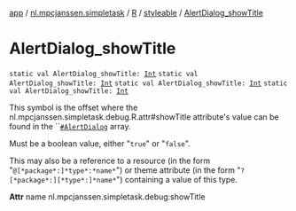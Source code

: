 [app](../../../index.md) / [nl.mpcjanssen.simpletask](../../index.md) / [R](../index.md) / [styleable](index.md) / [AlertDialog_showTitle](.)

# AlertDialog_showTitle

`static val AlertDialog_showTitle: `[`Int`](https://kotlinlang.org/api/latest/jvm/stdlib/kotlin/-int/index.html)
`static val AlertDialog_showTitle: `[`Int`](https://kotlinlang.org/api/latest/jvm/stdlib/kotlin/-int/index.html)
`static val AlertDialog_showTitle: `[`Int`](https://kotlinlang.org/api/latest/jvm/stdlib/kotlin/-int/index.html)
`static val AlertDialog_showTitle: `[`Int`](https://kotlinlang.org/api/latest/jvm/stdlib/kotlin/-int/index.html)

This symbol is the offset where the nl.mpcjanssen.simpletask.debug.R.attr#showTitle attribute's value can be found in the ``[`#AlertDialog`](-alert-dialog.md) array.

Must be a boolean value, either "`true`" or "`false`".

This may also be a reference to a resource (in the form "`@[*package*:]*type*:*name*`") or theme attribute (in the form "`?[*package*:][*type*:]*name*`") containing a value of this type.

**Attr**
name nl.mpcjanssen.simpletask.debug:showTitle

